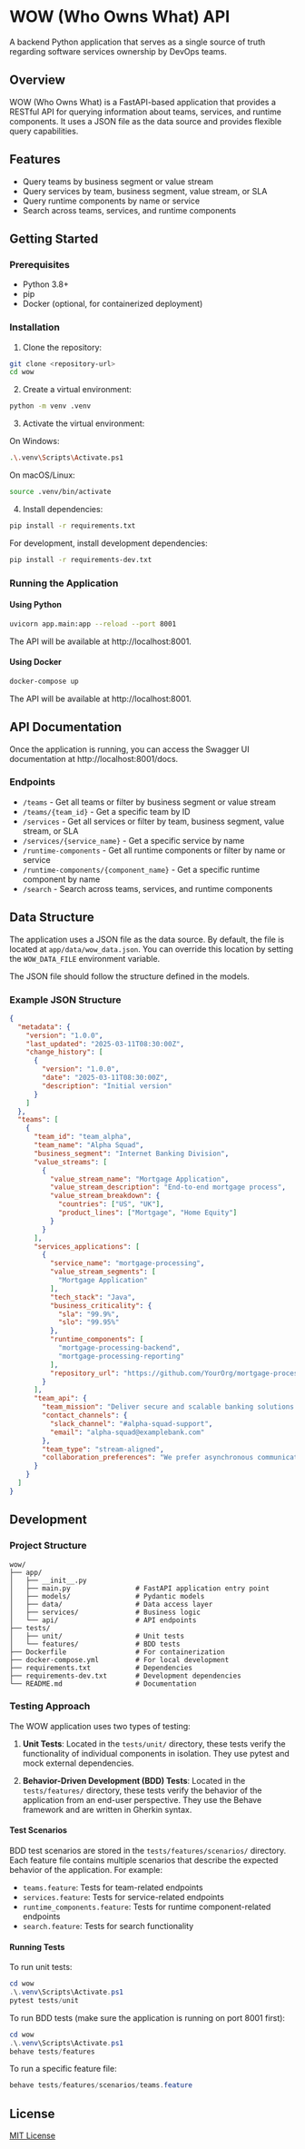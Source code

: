 # WOW (Who Owns What) API

A backend Python application that serves as a single source of truth regarding software services ownership by DevOps teams.

## Overview

WOW (Who Owns What) is a FastAPI-based application that provides a RESTful API for querying information about teams, services, and runtime components. It uses a JSON file as the data source and provides flexible query capabilities.

## Features

- Query teams by business segment or value stream
- Query services by team, business segment, value stream, or SLA
- Query runtime components by name or service
- Search across teams, services, and runtime components

## Getting Started

### Prerequisites

- Python 3.8+
- pip
- Docker (optional, for containerized deployment)

### Installation

1. Clone the repository:

```bash
git clone <repository-url>
cd wow
```

2. Create a virtual environment:

```bash
python -m venv .venv
```

3. Activate the virtual environment:

On Windows:
```bash
.\.venv\Scripts\Activate.ps1
```

On macOS/Linux:
```bash
source .venv/bin/activate
```

4. Install dependencies:

```bash
pip install -r requirements.txt
```

For development, install development dependencies:

```bash
pip install -r requirements-dev.txt
```

### Running the Application

#### Using Python

```bash
uvicorn app.main:app --reload --port 8001
```

The API will be available at http://localhost:8001.

#### Using Docker

```bash
docker-compose up
```

The API will be available at http://localhost:8001.

## API Documentation

Once the application is running, you can access the Swagger UI documentation at http://localhost:8001/docs.

### Endpoints

- `/teams` - Get all teams or filter by business segment or value stream
- `/teams/{team_id}` - Get a specific team by ID
- `/services` - Get all services or filter by team, business segment, value stream, or SLA
- `/services/{service_name}` - Get a specific service by name
- `/runtime-components` - Get all runtime components or filter by name or service
- `/runtime-components/{component_name}` - Get a specific runtime component by name
- `/search` - Search across teams, services, and runtime components

## Data Structure

The application uses a JSON file as the data source. By default, the file is located at `app/data/wow_data.json`. You can override this location by setting the `WOW_DATA_FILE` environment variable.

The JSON file should follow the structure defined in the models.

### Example JSON Structure

```json
{
  "metadata": {
    "version": "1.0.0",
    "last_updated": "2025-03-11T08:30:00Z",
    "change_history": [
      {
        "version": "1.0.0",
        "date": "2025-03-11T08:30:00Z",
        "description": "Initial version"
      }
    ]
  },
  "teams": [
    {
      "team_id": "team_alpha",
      "team_name": "Alpha Squad",
      "business_segment": "Internet Banking Division",
      "value_streams": [
        {
          "value_stream_name": "Mortgage Application",
          "value_stream_description": "End-to-end mortgage process",
          "value_stream_breakdown": {
            "countries": ["US", "UK"],
            "product_lines": ["Mortgage", "Home Equity"]
          }
        }
      ],
      "services_applications": [
        {
          "service_name": "mortgage-processing",
          "value_stream_segments": [
            "Mortgage Application"
          ],
          "tech_stack": "Java",
          "business_criticality": {
            "sla": "99.9%",
            "slo": "99.95%"
          },
          "runtime_components": [
            "mortgage-processing-backend",
            "mortgage-processing-reporting"
          ],
          "repository_url": "https://github.com/YourOrg/mortgage-processing"
        }
      ],
      "team_api": {
        "team_mission": "Deliver secure and scalable banking solutions.",
        "contact_channels": {
          "slack_channel": "#alpha-squad-support",
          "email": "alpha-squad@examplebank.com"
        },
        "team_type": "stream-aligned",
        "collaboration_preferences": "We prefer asynchronous communication via Slack or tickets."
      }
    }
  ]
}
```

## Development

### Project Structure

```
wow/
├── app/
│   ├── __init__.py
│   ├── main.py                # FastAPI application entry point
│   ├── models/                # Pydantic models
│   ├── data/                  # Data access layer
│   ├── services/              # Business logic
│   └── api/                   # API endpoints
├── tests/
│   ├── unit/                  # Unit tests
│   └── features/              # BDD tests
├── Dockerfile                 # For containerization
├── docker-compose.yml         # For local development
├── requirements.txt           # Dependencies
├── requirements-dev.txt       # Development dependencies
└── README.md                  # Documentation
```

### Testing Approach

The WOW application uses two types of testing:

1. **Unit Tests**: Located in the `tests/unit/` directory, these tests verify the functionality of individual components in isolation. They use pytest and mock external dependencies.

2. **Behavior-Driven Development (BDD) Tests**: Located in the `tests/features/` directory, these tests verify the behavior of the application from an end-user perspective. They use the Behave framework and are written in Gherkin syntax.

#### Test Scenarios

BDD test scenarios are stored in the `tests/features/scenarios/` directory. Each feature file contains multiple scenarios that describe the expected behavior of the application. For example:

- `teams.feature`: Tests for team-related endpoints
- `services.feature`: Tests for service-related endpoints
- `runtime_components.feature`: Tests for runtime component-related endpoints
- `search.feature`: Tests for search functionality

#### Running Tests

To run unit tests:

```powershell
cd wow
.\.venv\Scripts\Activate.ps1
pytest tests/unit
```

To run BDD tests (make sure the application is running on port 8001 first):

```powershell
cd wow
.\.venv\Scripts\Activate.ps1
behave tests/features
```

To run a specific feature file:

```powershell
behave tests/features/scenarios/teams.feature
```

## License

[MIT License](LICENSE)
